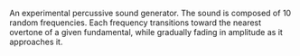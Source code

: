 An experimental percussive sound generator.
The sound is composed of 10 random frequencies. Each frequency transitions toward the nearest overtone of a given fundamental, while gradually fading in amplitude as it approaches it.
